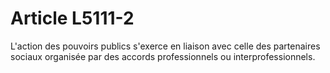 # Article L5111-2

L'action des pouvoirs publics s'exerce en liaison avec celle des partenaires sociaux organisée par des accords professionnels ou interprofessionnels.